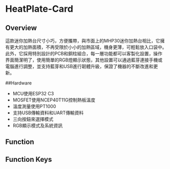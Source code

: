 # HeatPlate-Card
  
## Overview
這款迷你加熱台尺寸小巧，方便攜帶，與市面上的MHP30迷你加熱台相比，它擁有更大的加熱面積，不再受限於小小的加熱區域，機身更薄，可輕鬆放入口袋中。此外，它採用特別設計的PCB和銅柱組合，每一層功能都可以客製化設置，操作界面簡潔明了，使用簡單的RGB燈顯示狀態，其他設置可以通過藍芽連接手機或電腦進行調整，並支持藍芽和USB進行韌體升級，保證了機器的不斷改進和更新。
  
##Hardware  
- MCU使用ESP32 C3
- MOSFET使用NCEP40T11G控制熱板溫度
- 溫度測量使用PT1000
- 支持USB傳輸資料和UART傳輸資料
- 三向按鈕來選擇模式
- RGB顯示模式及系統資訊
   
 ## Function



 ## Function Keys

